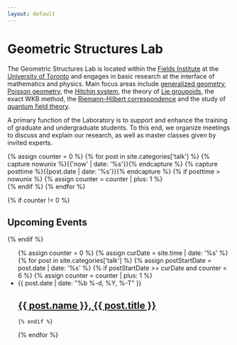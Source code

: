 ```yaml
---
layout: default
---
```


# Geometric Structures Lab

The Geometric Structures Lab is located within the [Fields Institute](http://www.fields.utoronto.ca/) at the [University of Toronto](http://www.math.toronto.edu/) and engages in basic research at the interface of mathematics and physics.  Main focus areas include [generalized geometry](https://en.wikipedia.org/wiki/Generalized_complex_structure), [Poisson geometry](https://en.wikipedia.org/wiki/Poisson_manifold), the [Hitchin system](https://en.wikipedia.org/wiki/Hitchin_system), the theory of [Lie groupoids](https://en.wikipedia.org/wiki/Lie_groupoid), the exact WKB method, the [Riemann-Hilbert correspondence](https://en.wikipedia.org/wiki/Riemann%E2%80%93Hilbert_correspondence) and the study of [quantum field theory](https://en.wikipedia.org/wiki/Quantum_field_theory).

  A primary function of the Laboratory is to support and enhance the training of graduate and undergraduate students. To this end, we organize meetings to discuss and explain our research, as well as master classes given by invited experts.

{% assign counter = 0 %}
{% for post in site.categories['talk'] %}
  {% capture nowunix %}{{'now' | date: '%s'}}{% endcapture %}
  {% capture posttime %}{{post.date | date: '%s'}}{% endcapture %}
  {% if posttime > nowunix %}
    {% assign counter = counter | plus: 1 %}                
  {% endif %}
{% endfor %}
      
{% if counter != 0 %}
## Upcoming Events  
{% endif %}

<div class="home">
  <ul class="post-list">
  {% assign counter = 0 %}
  {% assign curDate = site.time | date: '%s' %}
  {% for post in site.categories['talk'] %}
    {% assign postStartDate = post.date | date: '%s' %}
    {% if postStartDate >= curDate and counter  < 6 %}
       {% assign counter = counter | plus: 1 %}                
         <li>
           <span class="post-meta">{{ post.date | date: "%b %-d, %Y, %-T" }}</span>
            <h2>
               <a class="post-link" href="{{ post.url | prepend: site.baseurl }}">{{ post.name }}, {{ post.title }}</a>
           </h2>
         </li>
        
    {% endif %}
{% endfor %}
  
<!--  {% for post in site.categories['talk'] limit: 5 %}
      {% capture nowunix %}{{'now' | date: '%s'}}{% endcapture %}
      {% capture posttime %}{{post.date | date: '%s'}}{% endcapture %}
        {% if posttime > nowunix %}
        {% endif %}
  {% endfor %} -->
</ul>


  <!-- <p class="rss-subscribe">subscribe <a href="{{ "/feed.xml" | prepend: site.baseurl }}">via RSS</a></p>
 -->
</div>
